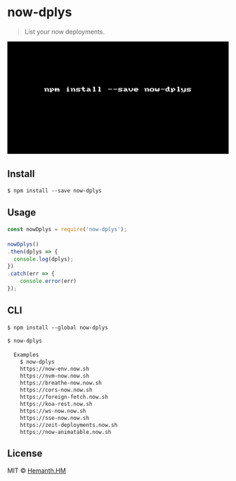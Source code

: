 # now-dplys
> List your now deployments.

![now-dplys](./now-dplys.gif)

## Install

```
$ npm install --save now-dplys
```

## Usage

```js
const nowDplys = require('now-dplys');

nowDplys()
.then(dplys => {
  console.log(dplys);
})
.catch(err => {
	console.error(err)
});
```

## CLI

```
$ npm install --global now-dplys
```

```
$ now-dplys 

  Examples
    $ now-dplys
    https://now-env.now.sh
    https://nvm-now.now.sh
    https://breathe-now.now.sh
    https://cors-now.now.sh
    https://foreign-fetch.now.sh
    https://koa-rest.now.sh
    https://ws-now.now.sh
    https://sse-now.now.sh
    https://zeit-deployments.now.sh
    https://now-animatable.now.sh
```


## License

MIT © [Hemanth.HM](https://h3manth.com)
